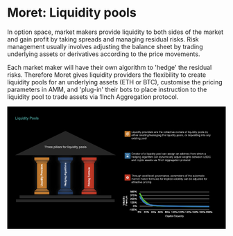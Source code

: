 # Moret: Liquidity pools

In option space, market makers provide liquidity to both sides of the market and gain profit by taking spreads and managing residual risks. Risk management usually involves adjusting the balance sheet by trading underlying assets or derivatives according to the price movements.

Each market maker will have their own algorithm to 'hedge' the residual risks. Therefore Moret gives liquidity providers the flexibility to create liquidity pools for an underlying assets (ETH or BTC), customise the pricing parameters in AMM, and 'plug-in' their bots to place instruction to the liquidity pool to trade assets via 1Inch Aggregation protocol.

![Three pillars of liquidity pools in Moret](<../.gitbook/assets/Deck images.004.jpeg>)

